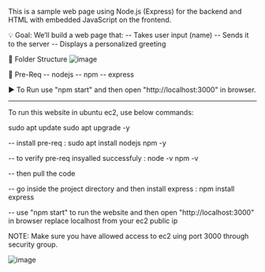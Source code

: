 This is a sample web page using Node.js (Express) for the backend and HTML with embedded JavaScript on the frontend.

💡 Goal:
We’ll build a web page that:
-- Takes user input (name)
-- Sends it to the server
-- Displays a personalized greeting

📂 Folder Structure
![image](https://github.com/user-attachments/assets/790892f0-d286-481d-81be-945671e1b6f8)


📂 Pre-Req
-- nodejs
-- npm
-- express

▶️ To Run
use "npm start" and then open "http://localhost:3000" in browser.

------------------------------------------------------------------

To run this website in ubuntu ec2, use below commands:

sudo apt update
sudo apt upgrade -y

-- install pre-req :
sudo apt install nodejs npm -y

-- to verify pre-req insyalled successfuly : 
node -v
npm -v

-- then pull the code 

-- go inside the project directory and then install express : 
npm install express

-- use "npm start" to run the website and then open "http://localhost:3000" in browser
replace localhost from your ec2 public ip

NOTE: Make sure you have allowed access to ec2 uing port 3000 through security group.


![image](https://github.com/user-attachments/assets/c0ed825e-ed6d-440c-b089-b44322c16bfc)



